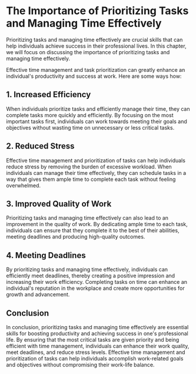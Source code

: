 # The Importance of Prioritizing Tasks and Managing Time Effectively

Prioritizing tasks and managing time effectively are crucial skills that can help individuals achieve success in their professional lives. In this chapter, we will focus on discussing the importance of prioritizing tasks and managing time effectively.

Effective time management and task prioritization can greatly enhance an individual's productivity and success at work. Here are some ways how:

## 1\. Increased Efficiency

When individuals prioritize tasks and efficiently manage their time, they can complete tasks more quickly and efficiently. By focusing on the most important tasks first, individuals can work towards meeting their goals and objectives without wasting time on unnecessary or less critical tasks.

## 2\. Reduced Stress

Effective time management and prioritization of tasks can help individuals reduce stress by removing the burden of excessive workload. When individuals can manage their time effectively, they can schedule tasks in a way that gives them ample time to complete each task without feeling overwhelmed.

## 3\. Improved Quality of Work

Prioritizing tasks and managing time effectively can also lead to an improvement in the quality of work. By dedicating ample time to each task, individuals can ensure that they complete it to the best of their abilities, meeting deadlines and producing high-quality outcomes.

## 4\. Meeting Deadlines

By prioritizing tasks and managing time effectively, individuals can efficiently meet deadlines, thereby creating a positive impression and increasing their work efficiency. Completing tasks on time can enhance an individual's reputation in the workplace and create more opportunities for growth and advancement.

## Conclusion

In conclusion, prioritizing tasks and managing time effectively are essential skills for boosting productivity and achieving success in one's professional life. By ensuring that the most critical tasks are given priority and being efficient with time management, individuals can enhance their work quality, meet deadlines, and reduce stress levels. Effective time management and prioritization of tasks can help individuals accomplish work-related goals and objectives without compromising their work-life balance.
